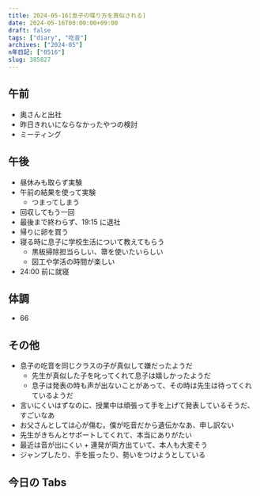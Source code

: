 ```yaml
---
title: 2024-05-16[息子の喋り方を真似される]
date: 2024-05-16T00:00:00+09:00
draft: false
tags: ["diary", "吃音"]
archives: ["2024-05"]
n年日記: ["0516"]
slug: 385827
---
```


## 午前

- 奥さんと出社
- 昨日きれいにならなかったやつの検討
- ミーティング

## 午後

- 昼休みも取らず実験
- 午前の結果を使って実験
  - つまってしまう
- 回収してもう一回
- 最後まで終わらず、19:15 に退社
- 帰りに卵を買う
- 寝る時に息子に学校生活について教えてもらう
  - 黒板掃除担当らしい、箒を使いたいらしい
  - 図工や学活の時間が楽しい
- 24:00 前に就寝

## 体調

- 66

## その他

- 息子の吃音を同じクラスの子が真似して嫌だったようだ
  - 先生が真似した子を叱ってくれて息子は嬉しかったようだ
  - 息子は発表の時も声が出ないことがあって、その時は先生は待ってくれているようだ
- 言いにくいはずなのに、授業中は頑張って手を上げて発表しているそうだ、すごいなあ
- お父さんとしては心が傷む。僕が吃音だから遺伝かなあ、申し訳ない
- 先生がきちんとサポートしてくれて、本当にありがたい
- 最近は音が出にくい + 連発が両方出ていて、本人も大変そう
- ジャンプしたり、手を振ったり、勢いをつけようとしている

## 今日の Tabs
